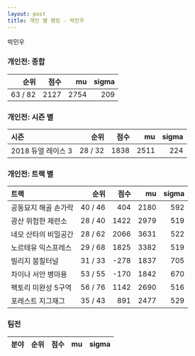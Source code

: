 ```yaml
---
layout: post
title: 개인 별 랭킹 - 박민우
---
```


박민우

### 개인전: 종합

| 순위 | 점수 | mu | sigma |
|---:|---:|---:|---:|
| 63 / 82 | 2127 | 2754 | 209 |

### 개인전: 시즌 별

| 시즌 | 순위 | 점수 | mu | sigma |
|:---|---:|---:|---:|---:|
| 2018 듀얼 레이스 3 | 28 / 32 | 1838 | 2511 | 224 |

### 개인전: 트랙 별

| 트랙 | 순위 | 점수 | mu | sigma |
|:---|---:|---:|---:|---:|
| 공동묘지 해골 손가락 | 40 / 46 | 404 | 2180 | 592 |
| 광산 위험한 제련소 | 28 / 40 | 1422 | 2979 | 519 |
| 네모 산타의 비밀공간 | 28 / 62 | 2066 | 3631 | 522 |
| 노르테유 익스프레스 | 29 / 68 | 1825 | 3382 | 519 |
| 빌리지 붐힐터널 | 31 / 33 | -278 | 1837 | 705 |
| 차이나 서안 병마용 | 53 / 55 | -170 | 1842 | 670 |
| 팩토리 미완성 5구역 | 56 / 76 | 1142 | 2690 | 516 |
| 포레스트 지그재그 | 35 / 43 | 891 | 2477 | 529 |

### 팀전

| 분야 | 순위 | 점수 | mu | sigma |
|:---|---:|---:|---:|---:|
